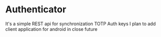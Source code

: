 # Authenticator
It's a simple REST api for synchronization TOTP Auth keys
I plan to add client application for android in close future
